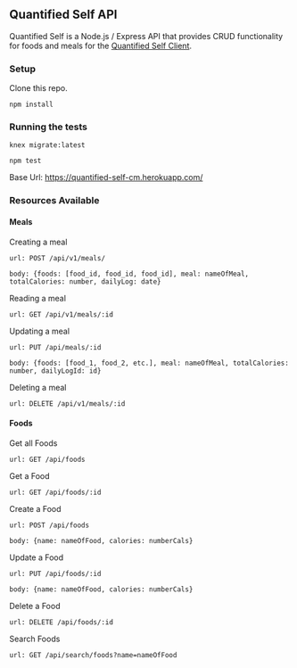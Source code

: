## Quantified Self API

Quantified Self is a Node.js / Express API that provides CRUD functionality for foods and meals for the [Quantified Self Client](https://meyerhoferc.github.io/quantified-self-client).

### Setup
Clone this repo.

`npm install`

### Running the tests
`knex migrate:latest`

`npm test`

Base Url: https://quantified-self-cm.herokuapp.com/
### Resources Available
#### Meals
Creating a meal

```
url: POST /api/v1/meals/

body: {foods: [food_id, food_id, food_id], meal: nameOfMeal, totalCalories: number, dailyLog: date}
```

Reading a meal

`url: GET /api/v1/meals/:id`


Updating a meal

```
url: PUT /api/meals/:id

body: {foods: [food_1, food_2, etc.], meal: nameOfMeal, totalCalories: number, dailyLogId: id}
```

Deleting a meal

`url: DELETE /api/v1/meals/:id`

#### Foods

Get all Foods

`url: GET /api/foods`

Get a Food

`url: GET /api/foods/:id`

Create a Food

```
url: POST /api/foods

body: {name: nameOfFood, calories: numberCals}
```
Update a Food

```
url: PUT /api/foods/:id

body: {name: nameOfFood, calories: numberCals}
```
Delete a Food

`url: DELETE /api/foods/:id`

Search Foods

`url: GET /api/search/foods?name=nameOfFood`

